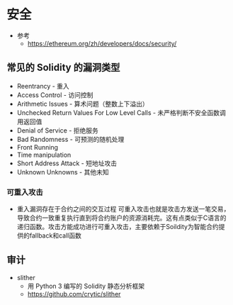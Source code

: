 # 安全
- 参考
    - https://ethereum.org/zh/developers/docs/security/
## 常见的 Solidity 的漏洞类型
- Reentrancy - 重入
- Access Control - 访问控制
- Arithmetic Issues - 算术问题（整数上下溢出）
- Unchecked Return Values For Low Level Calls - 未严格判断不安全函数调用返回值
- Denial of Service - 拒绝服务
- Bad Randomness - 可预测的随机处理
- Front Running
- Time manipulation
- Short Address Attack - 短地址攻击
- Unknown Unknowns - 其他未知

### 可重入攻击
- 重入漏洞存在于合约之间的交互过程
可重入攻击也就是攻击方发送一笔交易，导致合约一致重复执行直到将合约账户的资源消耗完。这有点类似于C语言的递归函数。攻击方能成功进行可重入攻击，主要依赖于Soildity为智能合约提供的fallback和call函数

## 审计
- slither
    - 用 Python 3 编写的 Solidity 静态分析框架
    - https://github.com/crytic/slither